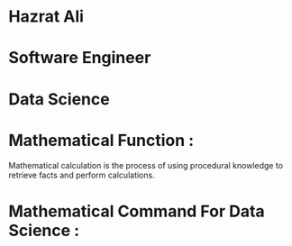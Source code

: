 # Hazrat Ali

# Software Engineer 

# Data Science 

# Mathematical Function :

Mathematical calculation is the process of using procedural knowledge to retrieve facts and perform calculations.

# Mathematical Command For Data Science :


